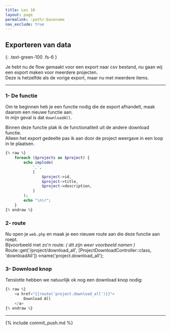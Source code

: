 ```yaml
---
title: Les 10
layout: page
permalink: :path/:basename
nav_exclude: true
---
```


## Exporteren van data
{: .text-green-100 .fs-6 }

Je hebt nu de flow gemaakt voor een export naar csv bestand, nu gaan wij een export maken voor meerdere projecten.  
Deze is hetzelfde als de vorige export, maar nu met meerdere items.

---
### 1- De functie
Om te beginnen heb je een functie nodig die de export afhandelt, maak daarom een nieuwe functie aan.  
In mijn geval is dat `downloadAll`.  

Binnen deze functie plak ik de functionaliteit uit de andere download functie.  
Alleen het export gedeelte pas ik aan door de project weergave in een loop in te plaatsen.  
```php
{% raw %}
    foreach ($projects as $project) {
        echo implode(
            ',',
            [
                $project->id,
                $project->title,
                $project->description,
            ]
        );
        echo "\n\r";
    }
{% endraw %}
```

### 2- route
Nu open je `web.php` en maak je een nieuwe route aan die deze functie aan roept.  
Bijvoorbeeld met zo'n route: _( dit zijn weer voorbeeld namen )_
Route::get('/project/download_all', [ProjectDownloadController::class, 'downloadAll'])->name('project.download_all');

### 3- Download knop
Tenslotte hebben we natuurlijk ok nog een download knop nodig:
```php
{% raw %}
    <a href="{{route('project.download_all')}}">
        Download All
    </a>
{% endraw %}
```

---

{% include commit_push.md %}


